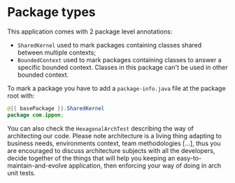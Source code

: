 # Package types

This application comes with 2 package level annotations:  

* `SharedKernel` used to mark packages containing classes shared between multiple contexts;
* `BoundedContext` used to mark packages containing classes to answer a specific bounded context. Classes in this package can't be used in other bounded context.

To mark a package you have to add a `package-info.java` file at the package root with:  

```java
@{{ basePackage }}.SharedKernel
package com.ippon;
```

You can also check the `HexagonalArchTest` describing the way of architecting our code.
Please note architecture is a living thing adapting to business needs, environments context, team methodologies [...],
thus you are encouraged to discuss architecture subjects with all the developers, decide together of the things that
will help you keeping an easy-to-maintain-and-evolve application, then enforcing your way of doing in arch unit tests.

